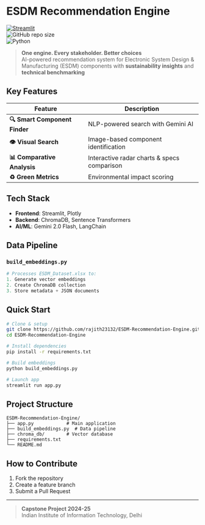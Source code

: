 #  ESDM Recommendation Engine

[![Streamlit](https://static.streamlit.io/badges/streamlit_badge_black_white.svg)](https://your-app-url.streamlit.app/)  
![GitHub repo size](https://img.shields.io/github/repo-size/rajith23132/ESDM-Recommendation-Engine)  
![Python](https://img.shields.io/badge/Python-3.9%2B-blue.svg)  

> **One engine. Every stakeholder. Better choices**  
> AI-powered recommendation system for Electronic System Design & Manufacturing (ESDM) components with **sustainability insights** and **technical benchmarking**

##  Key Features
| Feature | Description |
|---------|-------------|
| **🔍 Smart Component Finder** | NLP-powered search with Gemini AI |
| **👁️ Visual Search** | Image-based component identification |
| **📊 Comparative Analysis** | Interactive radar charts & specs comparison |
| **♻️ Green Metrics** | Environmental impact scoring |

##  Tech Stack
- **Frontend**: Streamlit, Plotly  
- **Backend**: ChromaDB, Sentence Transformers  
- **AI/ML**: Gemini 2.0 Flash, LangChain  

##  Data Pipeline
### `build_embeddings.py`
```python
# Processes ESDM_Dataset.xlsx to:
1. Generate vector embeddings
2. Create ChromaDB collection
3. Store metadata + JSON documents
```

##  Quick Start
```bash
# Clone & setup
git clone https://github.com/rajith23132/ESDM-Recommendation-Engine.git
cd ESDM-Recommendation-Engine

# Install dependencies
pip install -r requirements.txt

# Build embeddings
python build_embeddings.py

# Launch app
streamlit run app.py
```

##  Project Structure
```
ESDM-Recommendation-Engine/
├── app.py            # Main application
├── build_embeddings.py  # Data pipeline
├── chroma_db/        # Vector database
├── requirements.txt
└── README.md
```

##  How to Contribute
1. Fork the repository  
2. Create a feature branch  
3. Submit a Pull Request  


---

> **Capstone Project 2024-25**  
> Indian Institute of Information Technology, Delhi
